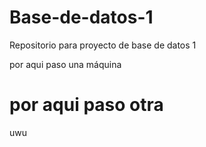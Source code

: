 # Base-de-datos-1
Repositorio para proyecto de base de datos 1

por aqui paso una máquina
# por aqui paso otra

uwu
